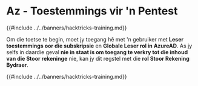 # Az - Toestemmings vir 'n Pentest

{{#include ../../banners/hacktricks-training.md}}

Om die toetse te begin, moet jy toegang hê met 'n gebruiker met **Leser toestemmings oor die subskripsie** en **Globale Leser rol in AzureAD**. As jy selfs in daardie geval **nie in staat is om toegang te verkry tot die inhoud van die Stoor rekeninge** nie, kan jy dit regstel met die **rol Stoor Rekening Bydraer**.

{{#include ../../banners/hacktricks-training.md}}
